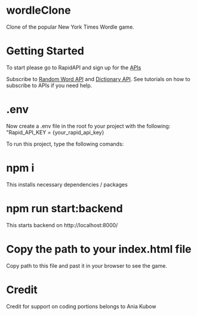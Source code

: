 # wordleClone

Clone of the popular New York Times Wordle game.

# Getting Started

To start please go to RapidAPI and sign up for the [APIs](https://rapidapi.com/hub?utm_source=ANIA-KUBOW&utm_medium=DevRel&utm_campaign=DevRel)

Subscribe to [Random Word API](https://rapidapi.com/sheharyar566/api/random-words5/?utm_source=ANIA-KUBOW&utm_medium=DevRel&utm_campaign=DevRel) and [Dictionary API](https://rapidapi.com/twinword/api/word-dictionary/?utm_source=ANIA-KUBOW&utm_medium=DevRel&utm_campaign=DevRel). See tutorials on how to subscribe to APIs if you need help.

# .env
Now create a .env file in the root fo your project with the following: 
"Rapid_API_KEY = {your_rapid_api_key}

To run this project, type the following comands:
# npm i 
This installs necessary dependencies / packages

# npm run start:backend
This starts backend on http://localhost:8000/

# Copy the path to your index.html file
Copy path to this file and past it in your browser to see the game.

# Credit
Credit for support on coding portions belongs to Ania Kubow
